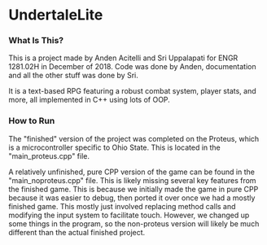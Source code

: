 # UndertaleLite

### What Is This?

This is a project made by Anden Acitelli and Sri Uppalapati for ENGR 1281.02H in December of 2018. Code was done by Anden, documentation and all the other stuff was done by Sri. 

It is a text-based RPG featuring a robust combat system, player stats, and more, all implemented in C++ using lots of OOP. 

### How to Run

The "finished" version of the project was completed on the Proteus, which is a microcontroller specific to Ohio State. This is located in the "main_proteus.cpp" file. 

A relatively unfinished, pure CPP version of the game can be found in the "main_noproteus.cpp" file. This is likely missing several key features from the finished game. This is because we initially made the game in pure CPP because it was easier to debug, then ported it over once we had a mostly finished game. This mostly just involved replacing method calls and modifying the input system to facilitate touch. However, we changed up some things in the program, so the non-proteus version will likely be much different than the actual finished project. 
